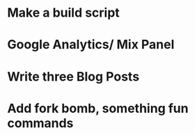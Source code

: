 # Make a build script
# Google Analytics/ Mix Panel
# Write three Blog Posts
# Add fork bomb, something fun commands


